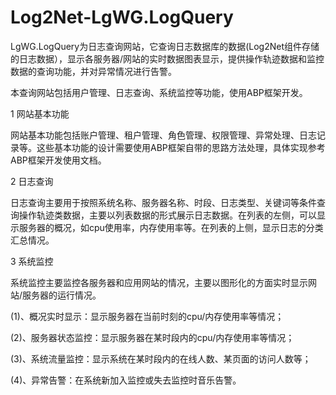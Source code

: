# Log2Net-LgWG.LogQuery
LgWG.LogQuery为日志查询网站，它查询日志数据库的数据(Log2Net组件存储的日志数据），显示各服务器/网站的实时数据图表显示，提供操作轨迹数据和监控数据的查询功能，并对异常情况进行告警。

本查询网站包括用户管理、日志查询、系统监控等功能，使用ABP框架开发。

1 网站基本功能

网站基本功能包括账户管理、租户管理、角色管理、权限管理、异常处理、日志记录等。这些基本功能的设计需要使用ABP框架自带的思路方法处理，具体实现参考ABP框架开发使用文档。

2 日志查询

日志查询主要用于按照系统名称、服务器名称、时段、日志类型、关键词等条件查询操作轨迹类数据，主要以列表数据的形式展示日志数据。在列表的左侧，可以显示服务器的概况，如cpu使用率，内存使用率等。在列表的上侧，显示日志的分类汇总情况。

3 系统监控

系统监控主要监控各服务器和应用网站的情况，主要以图形化的方面实时显示网站/服务器的运行情况。

(1)、概况实时显示：显示服务器在当前时刻的cpu/内存使用率等情况；

(2)、服务器状态监控：显示服务器在某时段内的cpu/内存使用率等情况；

(3)、系统流量监控：显示系统在某时段内的在线人数、某页面的访问人数等；

(4)、异常告警：在系统新加入监控或失去监控时音乐告警。
